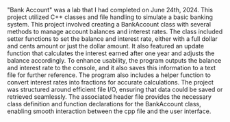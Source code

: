 "Bank Account" was a lab that I had completed on June 24th, 2024. This project utilized C++ classes and file handling to simulate a basic banking system. This project involved creating a BankAccount class with several methods to manage account balances and interest rates. The class included setter functions to set the balance and interest rate, either with a full dollar and cents amount or just the dollar amount. It also featured an update function that calculates the interest earned after one year and adjusts the balance accordingly. To enhance usability, the program outputs the balance and interest rate to the console, and it also saves this information to a text file for further reference. The program also includes a helper function to convert interest rates into fractions for accurate calculations. The project was structured around efficient file I/O, ensuring that data could be saved or retrieved seamlessly. The associated header file provides the necessary class definition and function declarations for the BankAccount class, enabling smooth interaction between the cpp file and the user interface.
